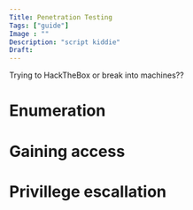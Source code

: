 ```yaml
---
Title: Penetration Testing
Tags: ["guide"]
Image : ""
Description: "script kiddie"
Draft: 
---
```


Trying to HackTheBox or break into machines??
# Enumeration
# Gaining access
# Privillege escallation

